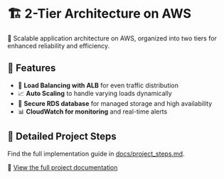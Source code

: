 # 🏗 2-Tier Architecture on AWS

🚀 Scalable application architecture on AWS, organized into two tiers for enhanced reliability and efficiency.

## 🌟 Features
- 🔄 **Load Balancing with ALB** for even traffic distribution
- 📈 **Auto Scaling** to handle varying loads dynamically
- 💾 **Secure RDS database** for managed storage and high availability
- 📊 **CloudWatch for monitoring** and real-time alerts

## 📖 Detailed Project Steps
Find the full implementation guide in [docs/project_steps.md](docs/project_steps.md).

🔗 [View the full project documentation](docs/project_steps.md)

